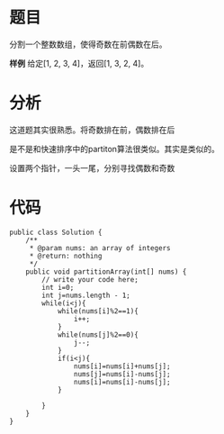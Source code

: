 # 题目
分割一个整数数组，使得奇数在前偶数在后。

**样例**
给定[1, 2, 3, 4]，返回[1, 3, 2, 4]。

# 分析
这道题其实很熟悉。将奇数排在前，偶数排在后

是不是和快速排序中的partiton算法很类似。其实是类似的。

设置两个指针，一头一尾，分别寻找偶数和奇数

# 代码
```
public class Solution {
    /**
     * @param nums: an array of integers
     * @return: nothing
     */
    public void partitionArray(int[] nums) {
        // write your code here;
        int i=0;
        int j=nums.length - 1;
        while(i<j){
            while(nums[i]%2==1){
                i++;
            }
            while(nums[j]%2==0){
                j--;
            }
            if(i<j){
                nums[i]=nums[i]+nums[j];
                nums[j]=nums[i]-nums[j];
                nums[i]=nums[i]-nums[j];
            }

        }
    }
}
```
